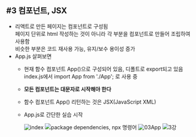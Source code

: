 ## #3 컴포넌트, JSX

- 리액트로 만든 페이지는 컴포넌트로 구성됨   
  페이지 단위로 html 작성하는 것이 아니라 각 부분을 컴포넌트로 만들어 조립하여 사용함   
  비슷한 부분은 코드 재사용 가능, 유지/보수 용이성 증가   
- App.js 살펴보면
  * 현재 함수 컴포넌트 App()으로 구성되어 있음, 디폴트로 export되고 있음   
    index.js에서 import App from './App'; 로 사용 중   
  * **모든 컴포넌트는 대문자로 시작해야 한다**   
  * 함수 컴포넌트 App() 리턴하는 것은 JSX(JavaScript XML)   
  * App.js로 간단한 실습 시작
    


    ![index](https://user-images.githubusercontent.com/114986832/216050471-209dc18d-9898-442f-a9e0-1dd1bb89481d.PNG)
![package dependencies, npx 명령어](https://user-images.githubusercontent.com/114986832/216050476-c1285b46-1c2e-4374-9cce-c2c017035653.PNG)
![03App](https://user-images.githubusercontent.com/114986832/216050482-36ddbf19-7b57-4e40-b2a9-24f54fd4197e.PNG)
![3강](https://user-images.githubusercontent.com/114986832/216050484-5400d7dc-751e-41b0-8201-8674d9fb67cd.PNG)



